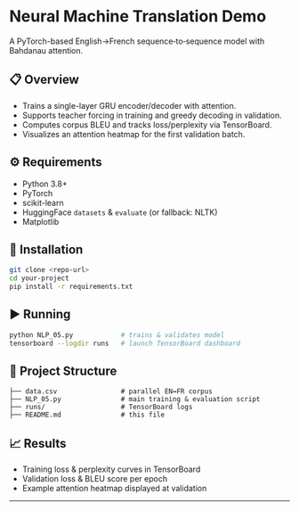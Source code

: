# Neural Machine Translation Demo

A PyTorch-based English→French sequence‑to‑sequence model with Bahdanau attention.

## 📋 Overview

* Trains a single-layer GRU encoder/decoder with attention.
* Supports teacher forcing in training and greedy decoding in validation.
* Computes corpus BLEU and tracks loss/perplexity via TensorBoard.
* Visualizes an attention heatmap for the first validation batch.

## ⚙️ Requirements

* Python 3.8+
* PyTorch
* scikit-learn
* HuggingFace `datasets` & `evaluate` (or fallback: NLTK)
* Matplotlib

## 🚀 Installation

```bash
git clone <repo-url>
cd your-project
pip install -r requirements.txt
```

## ▶️ Running

```bash
python NLP_05.py            # trains & validates model
tensorboard --logdir runs   # launch TensorBoard dashboard
```

## 📂 Project Structure

```
├── data.csv                # parallel EN↔FR corpus
├── NLP_05.py               # main training & evaluation script
├── runs/                   # TensorBoard logs
├── README.md               # this file
```

## 📈 Results

* Training loss & perplexity curves in TensorBoard
* Validation loss & BLEU score per epoch
* Example attention heatmap displayed at validation

---

